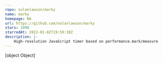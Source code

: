 ```yaml
---
repo: nolanlawson/marky
name: marky
homepage: NA
url: https://github.com/nolanlawson/marky
stars: 1098
starredAt: 2022-01-02T19:59:38Z
description: |-
    High-resolution JavaScript timer based on performance.mark/measure (491 bytes min+gz)
---
```


[object Object]
